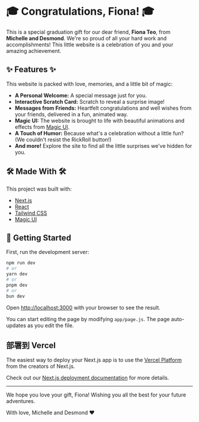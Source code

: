 # 🎓 Congratulations, Fiona! 🎓

This is a special graduation gift for our dear friend, **Fiona Teo**, from **Michelle and Desmond**. We're so proud of all your hard work and accomplishments! This little website is a celebration of you and your amazing achievement.

## ✨ Features ✨

This website is packed with love, memories, and a little bit of magic:

*   **A Personal Welcome:** A special message just for you.
*   **Interactive Scratch Card:** Scratch to reveal a surprise image!
*   **Messages from Friends:** Heartfelt congratulations and well wishes from your friends, delivered in a fun, animated way.
*   **Magic UI:** The website is brought to life with beautiful animations and effects from [Magic UI](https://magicui.design/).
*   **A Touch of Humor:** Because what's a celebration without a little fun? (We couldn't resist the RickRoll button!)
*   **And more!** Explore the site to find all the little surprises we've hidden for you.

## 🛠️ Made With 🛠️

This project was built with:

*   [Next.js](https://nextjs.org/)
*   [React](https://reactjs.org/)
*   [Tailwind CSS](https://tailwindcss.com/)
*   [Magic UI](https://magicui.design/)

## 🚀 Getting Started

First, run the development server:

```bash
npm run dev
# or
yarn dev
# or
pnpm dev
# or
bun dev
```

Open [http://localhost:3000](http://localhost:3000) with your browser to see the result.

You can start editing the page by modifying `app/page.js`. The page auto-updates as you edit the file.

## 部署到 Vercel

The easiest way to deploy your Next.js app is to use the [Vercel Platform](https://vercel.com/new?utm_medium=default-template&filter=next.js&utm_source=create-next-app&utm_campaign=create-next-app-readme) from the creators of Next.js.

Check out our [Next.js deployment documentation](https://nextjs.org/docs/app/building-your-application/deploying) for more details.

---

We hope you love your gift, Fiona! Wishing you all the best for your future adventures.

With love,
Michelle and Desmond ♥️
